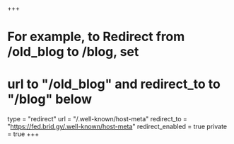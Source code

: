 +++
# For example, to Redirect from /old_blog to /blog, set 
# url to "/old_blog" and redirect_to to "/blog" below
type = "redirect"
url = "/.well-known/host-meta"
redirect_to = "https://fed.brid.gy/.well-known/host-meta"
redirect_enabled = true
private = true
+++